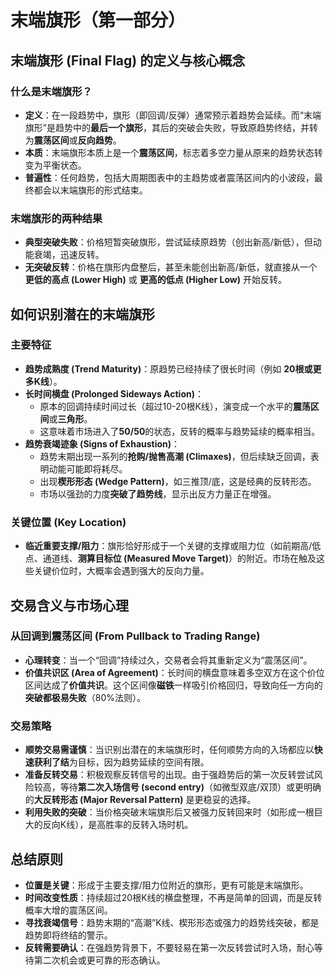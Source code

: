 # 末端旗形（第一部分）

## 末端旗形 (Final Flag) 的定义与核心概念

### 什么是末端旗形？
-   **定义**：在一段趋势中，旗形（即回调/反弹）通常预示着趋势会延续。而“末端旗形”是趋势中的**最后一个旗形**，其后的突破会失败，导致原趋势终结，并转为**震荡区间**或**反向趋势**。
-   **本质**：末端旗形本质上是一个**震荡区间**，标志着多空力量从原来的趋势状态转变为平衡状态。
-   **普遍性**：任何趋势，包括大周期图表中的主趋势或者震荡区间内的小波段，最终都会以末端旗形的形式结束。

### 末端旗形的两种结果
-   **典型突破失败**：价格短暂突破旗形，尝试延续原趋势（创出新高/新低），但动能衰竭，迅速反转。
-   **无突破反转**：价格在旗形内盘整后，甚至未能创出新高/新低，就直接从一个**更低的高点 (Lower High)** 或 **更高的低点 (Higher Low)** 开始反转。

## 如何识别潜在的末端旗形

### 主要特征
-   **趋势成熟度 (Trend Maturity)**：原趋势已经持续了很长时间（例如 **20根或更多K线**）。
-   **长时间横盘 (Prolonged Sideways Action)**：
    -   原本的回调持续时间过长（超过10-20根K线），演变成一个水平的**震荡区间**或**三角形**。
    -   这意味着市场进入了**50/50**的状态，反转的概率与趋势延续的概率相当。
-   **趋势衰竭迹象 (Signs of Exhaustion)**：
    -   趋势末期出现一系列的**抢购/抛售高潮 (Climaxes)**，但后续缺乏回调，表明动能可能即将耗尽。
    -   出现**楔形形态 (Wedge Pattern)**，如三推顶/底，这是经典的反转形态。
    -   市场以强劲的力度**突破了趋势线**，显示出反方力量正在增强。

### 关键位置 (Key Location)
-   **临近重要支撑/阻力**：旗形恰好形成于一个关键的支撑或阻力位（如前期高/低点、通道线、**测算目标位 (Measured Move Target)**）的附近。市场在触及这些关键价位时，大概率会遇到强大的反向力量。

## 交易含义与市场心理

### 从回调到震荡区间 (From Pullback to Trading Range)
-   **心理转变**：当一个“回调”持续过久，交易者会将其重新定义为“震荡区间”。
-   **价值共识区 (Area of Agreement)**：长时间的横盘意味着多空双方在这个价位区间达成了**价值共识**。这个区间像**磁铁**一样吸引价格回归，导致向任一方向的**突破都极易失败**（80%法则）。

### 交易策略
-   **顺势交易需谨慎**：当识别出潜在的末端旗形时，任何顺势方向的入场都应以**快速获利了结**为目标，因为趋势延续的空间有限。
-   **准备反转交易**：积极观察反转信号的出现。由于强趋势后的第一次反转尝试风险较高，等待**第二次入场信号 (second entry)**（如微型双底/双顶）或更明确的**大反转形态 (Major Reversal Pattern)** 是更稳妥的选择。
-   **利用失败的突破**：当价格突破末端旗形后又被强力反转回来时（如形成一根巨大的反向K线），是高胜率的反转入场时机。

## 总结原则
-   **位置是关键**：形成于主要支撑/阻力位附近的旗形，更有可能是末端旗形。
-   **时间改变性质**：持续超过20根K线的横盘整理，不再是简单的回调，而是反转概率大增的震荡区间。
-   **寻找衰竭信号**：趋势末期的“高潮”K线、楔形形态或强力的趋势线突破，都是趋势即将终结的警示。
-   **反转需要确认**：在强趋势背景下，不要轻易在第一次反转尝试时入场，耐心等待第二次机会或更可靠的形态确认。